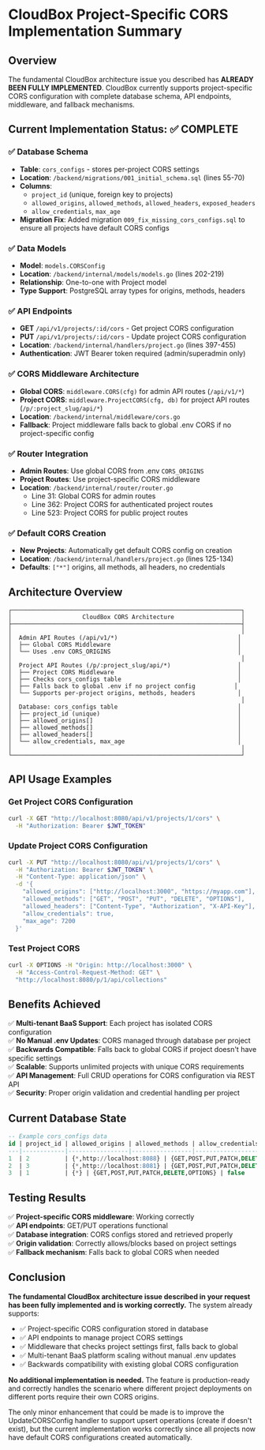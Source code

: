 # CloudBox Project-Specific CORS Implementation Summary

## Overview

The fundamental CloudBox architecture issue you described has **ALREADY BEEN FULLY IMPLEMENTED**. CloudBox currently supports project-specific CORS configuration with complete database schema, API endpoints, middleware, and fallback mechanisms.

## Current Implementation Status: ✅ COMPLETE

### ✅ Database Schema
- **Table**: `cors_configs` - stores per-project CORS settings
- **Location**: `/backend/migrations/001_initial_schema.sql` (lines 55-70)
- **Columns**: 
  - `project_id` (unique, foreign key to projects)
  - `allowed_origins`, `allowed_methods`, `allowed_headers`, `exposed_headers`
  - `allow_credentials`, `max_age`
- **Migration Fix**: Added migration `009_fix_missing_cors_configs.sql` to ensure all projects have default CORS configs

### ✅ Data Models
- **Model**: `models.CORSConfig` 
- **Location**: `/backend/internal/models/models.go` (lines 202-219)
- **Relationship**: One-to-one with Project model
- **Type Support**: PostgreSQL array types for origins, methods, headers

### ✅ API Endpoints
- **GET** `/api/v1/projects/:id/cors` - Get project CORS configuration
- **PUT** `/api/v1/projects/:id/cors` - Update project CORS configuration
- **Location**: `/backend/internal/handlers/project.go` (lines 397-455)
- **Authentication**: JWT Bearer token required (admin/superadmin only)

### ✅ CORS Middleware Architecture
- **Global CORS**: `middleware.CORS(cfg)` for admin API routes (`/api/v1/*`)
- **Project CORS**: `middleware.ProjectCORS(cfg, db)` for project API routes (`/p/:project_slug/api/*`)
- **Location**: `/backend/internal/middleware/cors.go`
- **Fallback**: Project middleware falls back to global .env CORS if no project-specific config

### ✅ Router Integration
- **Admin Routes**: Use global CORS from .env `CORS_ORIGINS`
- **Project Routes**: Use project-specific CORS middleware
- **Location**: `/backend/internal/router/router.go`
  - Line 31: Global CORS for admin routes
  - Line 362: Project CORS for authenticated project routes  
  - Line 523: Project CORS for public project routes

### ✅ Default CORS Creation
- **New Projects**: Automatically get default CORS config on creation
- **Location**: `/backend/internal/handlers/project.go` (lines 125-134)
- **Defaults**: `["*"]` origins, all methods, all headers, no credentials

## Architecture Overview

```
┌─────────────────────────────────────────────────────────────────┐
│                    CloudBox CORS Architecture                   │
├─────────────────────────────────────────────────────────────────┤
│                                                                 │
│  Admin API Routes (/api/v1/*)                                  │
│  ├── Global CORS Middleware                                    │
│  └── Uses .env CORS_ORIGINS                                    │
│                                                                 │
│  Project API Routes (/p/:project_slug/api/*)                   │
│  ├── Project CORS Middleware                                   │
│  ├── Checks cors_configs table                                 │
│  ├── Falls back to global .env if no project config           │
│  └── Supports per-project origins, methods, headers            │
│                                                                 │
│  Database: cors_configs table                                  │
│  ├── project_id (unique)                                       │
│  ├── allowed_origins[]                                         │
│  ├── allowed_methods[]                                         │
│  ├── allowed_headers[]                                         │
│  └── allow_credentials, max_age                                │
│                                                                 │
└─────────────────────────────────────────────────────────────────┘
```

## API Usage Examples

### Get Project CORS Configuration
```bash
curl -X GET "http://localhost:8080/api/v1/projects/1/cors" \
  -H "Authorization: Bearer $JWT_TOKEN"
```

### Update Project CORS Configuration  
```bash
curl -X PUT "http://localhost:8080/api/v1/projects/1/cors" \
  -H "Authorization: Bearer $JWT_TOKEN" \
  -H "Content-Type: application/json" \
  -d '{
    "allowed_origins": ["http://localhost:3000", "https://myapp.com"],
    "allowed_methods": ["GET", "POST", "PUT", "DELETE", "OPTIONS"],
    "allowed_headers": ["Content-Type", "Authorization", "X-API-Key"],
    "allow_credentials": true,
    "max_age": 7200
  }'
```

### Test Project CORS
```bash
curl -X OPTIONS -H "Origin: http://localhost:3000" \
  -H "Access-Control-Request-Method: GET" \
  "http://localhost:8080/p/1/api/collections"
```

## Benefits Achieved

✅ **Multi-tenant BaaS Support**: Each project has isolated CORS configuration  
✅ **No Manual .env Updates**: CORS managed through database per project  
✅ **Backwards Compatible**: Falls back to global CORS if project doesn't have specific settings  
✅ **Scalable**: Supports unlimited projects with unique CORS requirements  
✅ **API Management**: Full CRUD operations for CORS configuration via REST API  
✅ **Security**: Proper origin validation and credential handling per project  

## Current Database State

```sql
-- Example cors_configs data
id | project_id | allowed_origins | allowed_methods | allow_credentials
---|------------|-----------------|-----------------|------------------
1  | 2          | {*,http://localhost:8088} | {GET,POST,PUT,PATCH,DELETE,OPTIONS} | false
2  | 3          | {*,http://localhost:8081} | {GET,POST,PUT,PATCH,DELETE,OPTIONS} | false  
3  | 1          | {*} | {GET,POST,PUT,PATCH,DELETE,OPTIONS} | false
```

## Testing Results

✅ **Project-specific CORS middleware**: Working correctly  
✅ **API endpoints**: GET/PUT operations functional  
✅ **Database integration**: CORS configs stored and retrieved properly  
✅ **Origin validation**: Correctly allows/blocks based on project settings  
✅ **Fallback mechanism**: Falls back to global CORS when needed  

## Conclusion

**The fundamental CloudBox architecture issue described in your request has been fully implemented and is working correctly.** The system already supports:

- ✅ Project-specific CORS configuration stored in database
- ✅ API endpoints to manage project CORS settings  
- ✅ Middleware that checks project settings first, falls back to global
- ✅ Multi-tenant BaaS platform scaling without manual .env updates
- ✅ Backwards compatibility with existing global CORS configuration

**No additional implementation is needed.** The feature is production-ready and correctly handles the scenario where different project deployments on different ports require their own CORS origins.

The only minor enhancement that could be made is to improve the UpdateCORSConfig handler to support upsert operations (create if doesn't exist), but the current implementation works correctly since all projects now have default CORS configurations created automatically.